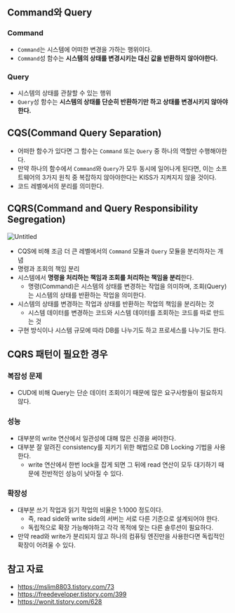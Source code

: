 ## Command와 Query

### Command

- `Command`는 시스템에 어떠한 변경을 가하는 행위이다.
- `Command`성 함수는 **시스템의 상태를 변경시키는 대신 값을 반환하지 않아야한다.**

### Query

- 시스템의 상태를 관찰할 수 있는 행위
- `Query`성 함수는 **시스템의 상태를 단순히 반환하기만 하고 상태를 변경시키지 않아야한다.**

## CQS(Command Query Separation)

- 어떠한 함수가 있다면 그 함수는 `Command` 또는 `Query` 중 하나의 역할만 수행해야한다.
- 만약 하나의 함수에서 `Command`와 `Query`가 모두 동시에 일어나게 된다면, 이는 소프트웨어의 3가지 원칙 중 복잡하지 않아야한다는 KISS가 지켜지지 않을 것이다.
- 코드 레벨에서의 분리를 의미한다.

## CQRS(Command and Query Responsibility Segregation)

![Untitled](https://img1.daumcdn.net/thumb/R1280x0/?scode=mtistory2&fname=https%3A%2F%2Fblog.kakaocdn.net%2Fdn%2FHA7Ma%2FbtrPjG5Yh4C%2FwNFBqHZMBV11llAHtKC7TK%2Fimg.png)

- CQS에 비해 조금 더 큰 레벨에서의 `Command` 모듈과 `Query` 모듈을 분리하자는 개념
- 명령과 조회의 책임 분리
- 시스템에서 **명령을 처리하는 책임과 조회를 처리하는 책임을 분리**한다.
    - 명령(Command)은 시스템의 상태를 변경하는 작업을 의미하며, 조회(Query)는 시스템의 상태를 반환하는 작업을 의미한다.
- 시스템의 상태를 변경하는 작업과 상태를 반환하는 작업의 책임을 분리하는 것
    - 시스템 데이터를 변경하는 코드와 시스템 데이터를 조회하는 코드를 따로 만드는 것
- 구현 방식이나 시스템 규모에 따라 DB를 나누기도 하고 프로세스를 나누기도 한다.

## CQRS 패턴이 필요한 경우

### 복잡성 문제

- CUD에 비해 Query는 단순 데이터 조회이기 때문에 많은 요구사항들이 필요하지 않다.

### 성능

- 대부분의 write 연산에서 일관성에 대해 많은 신경을 써야한다.
- 대부분 잘 알려진 consistency를 지키기 위한 해법으로 DB Locking 기법을 사용한다.
    - write 연산에서 한번 lock을 잡게 되면 그 뒤에 read 연산이 모두 대기하기 때문에 전반적인 성능이 낮아질 수 있다.

### 확장성

- 대부분 쓰기 작업과 읽기 작업의 비율은 1:1000 정도이다.
    - 즉, read side와 write side의 서버는 서로 다른 기준으로 설계되어야 한다.
    - 독립적으로 확장 가능해야하고 각각 목적에 맞는 다른 솔루션이 필요하다.
- 만약 read와 write가 분리되지 않고 하나의 컴퓨팅 엔진만을 사용한다면 독립적인 확장이 어려울 수 있다.

## 참고 자료

- https://mslim8803.tistory.com/73
- https://freedeveloper.tistory.com/399
- https://wonit.tistory.com/628
